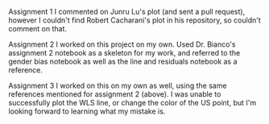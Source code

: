 Assignment 1
I commented on Junru Lu's plot (and sent a pull request), however I couldn't find Robert Cacharani's plot in his repository, so couldn't comment on that.

Assignment 2
I worked on this project on my own. Used Dr. Bianco's assignment 2 notebook as a skeleton for my work, and referred to the gender bias notebook as well as the line and residuals notebook as a reference.

Assignment 3
I worked on this on my own as well, using the same references mentioned for assignment 2 (above). I was unable to successfully plot the WLS line, or change the color of the US point, but I'm looking forward to learning what my mistake is.